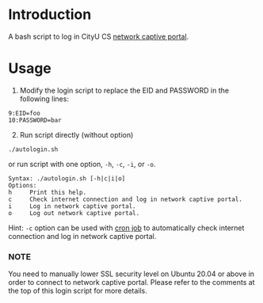 # Introduction
A bash script to log in CityU CS [network captive portal](http://cp.cs.cityu.edu.hk:16978/login.html?).

# Usage

1. Modify the login script to replace the EID and PASSWORD in the following lines:
```
9:EID=foo
10:PASSWORD=bar
```
2. Run script directly (without option)
```
./autologin.sh
```
or run script with one option, `-h`, `-c`, `-i`, or `-o`.

```
Syntax: ./autologin.sh [-h|c|i|o]
Options:
h     Print this help.
c     Check internet connection and log in network captive portal.
i     Log in network captive portal.
o     Log out network captive portal.
```
Hint: `-c` option can be used with [cron job](https://www.hostinger.com/tutorials/cron-job) to automatically check internet connection and log in network captive portal.

### NOTE
You need to manually lower SSL security level on Ubuntu 20.04 or above in order to connect to network captive portal. Please refer to the comments at the top of this login script for more details.
